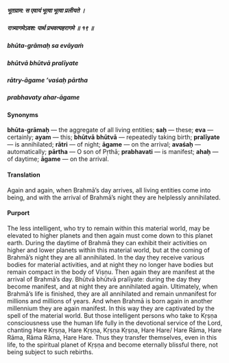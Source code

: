 ##### भूतग्राम: स एवायं भूत्वा भूत्वा प्रलीयते ।
##### रात्र्यागमेऽवश: पार्थ प्रभवत्यहरागमे ॥ १९ ॥

##### bhūta-grāmaḥ sa evāyaṁ
##### bhūtvā bhūtvā pralīyate
##### rātry-āgame ’vaśaḥ pārtha
##### prabhavaty ahar-āgame

#### Synonyms

**bhūta**-**grāmaḥ** — the aggregate of all living entities; **saḥ** — these; **eva** — certainly; **ayam** — this; **bhūtvā** **bhūtvā** — repeatedly taking birth; **pralīyate** — is annihilated; **rātri** — of night; **āgame** — on the arrival; **avaśaḥ** — automatically; **pārtha** — O son of Pṛthā; **prabhavati** — is manifest; **ahaḥ** — of daytime; **āgame** — on the arrival.

#### Translation

Again and again, when Brahmā’s day arrives, all living entities come into being, and with the arrival of Brahmā’s night they are helplessly annihilated.

#### Purport

The less intelligent, who try to remain within this material world, may be elevated to higher planets and then again must come down to this planet earth. During the daytime of Brahmā they can exhibit their activities on higher and lower planets within this material world, but at the coming of Brahmā’s night they are all annihilated. In the day they receive various bodies for material activities, and at night they no longer have bodies but remain compact in the body of Viṣṇu. Then again they are manifest at the arrival of Brahmā’s day. Bhūtvā bhūtvā pralīyate: during the day they become manifest, and at night they are annihilated again. Ultimately, when Brahmā’s life is finished, they are all annihilated and remain unmanifest for millions and millions of years. And when Brahmā is born again in another millennium they are again manifest. In this way they are captivated by the spell of the material world. But those intelligent persons who take to Kṛṣṇa consciousness use the human life fully in the devotional service of the Lord, chanting Hare Kṛṣṇa, Hare Kṛṣṇa, Kṛṣṇa Kṛṣṇa, Hare Hare/ Hare Rāma, Hare Rāma, Rāma Rāma, Hare Hare. Thus they transfer themselves, even in this life, to the spiritual planet of Kṛṣṇa and become eternally blissful there, not being subject to such rebirths.